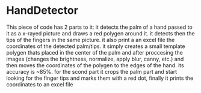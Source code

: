 # HandDetector

This piece of code has 2 parts to it: 
it detects the palm of a hand passed to it as a x-rayed picture and draws a red polygen around it.
it detects then the tips of the fingers in the same picture.
it also print a an excel file the coordinates of the detected palm/tips. 
it simply creates a small template polygen thats placed in the center of the palm and after proccesing the images (changes the brightness, normalize, apply blur, canny, etc.)
and then moves the coordinates of the polygen to the edges of the hand. its accuracy is ~85%. for the scond part it crops the palm part and start looking for the finger tips and marks them with a red dot, finally it prints the coordinates to an excel file
